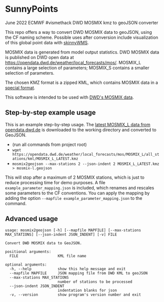 # SunnyPoints
June 2022 ECMWF #vismethack DWD MOSMIX kmz to geoJSON converter

This repo offers a way to convert DWD MOSMIX data to geoJSON, using the CF naming scheme. Possible uses after conversion include visualization of this global point data with [skinnyWMS](https://github.com/ecmwf/skinnywms).

MOSMIX data is generated from model output statistics. DWD MOSMIX data is published on DWD open data at https://opendata.dwd.de/weather/local_forecasts/mos/. MOSMIX_L contains a large selection of parameters; MOSMIX_S contains a smaller selection of parameters.

The chosen KMZ format is a zipped KML, which contains MOSMIX data in a [special format](https://www.dwd.de/DE/leistungen/opendata/hilfe.html?nn=16102#doc625266bodyText5).


This software is intended to be used with [DWD's MOSMIX data](https://dwd-geoportal.de/products/G_FJM/).

## Step-by-step example usage
This is an example step-by-step usage. The [latest MOSMIX_L data from opendata.dwd.de](https://opendata.dwd.de/weather/local_forecasts/mos/MOSMIX_L/all_stations/kml/MOSMIX_L_LATEST.kmz)
is downloaded to the working directory and converted to GeoJSON.

* (run all commands from project root)
* `wget https://opendata.dwd.de/weather/local_forecasts/mos/MOSMIX_L/all_stations/kml/MOSMIX_L_LATEST.kmz`
* `mosmix2geojson --max-stations 2 --json-indent 2 MOSMIX_L_LATEST.kmz > mosmix-l.geojson`

This will stop after a maximum of 2 MOSMIX stations, which is just to reduce processing time for demo purposes. A file
`example_parameter_mapping.json` is included, which renames and rescales some parameters to the CF conventions.
You can apply the mapping by adding the option `--mapfile example_parameter_mapping.json` to the command.

## Advanced usage
```
usage: mosmix2geojson [-h] [--mapfile MAPFILE] [--max-stations MAX_STATIONS] [--json-indent JSON_INDENT] [-v] FILE

Convert DWD MOSMIX data to GeoJSON.

positional arguments:
  FILE                  KML file name

optional arguments:
  -h, --help            show this help message and exit
  --mapfile MAPFILE     JSON mapping file from DWD KML to geoJSON
  --max-stations MAX_STATIONS
                        number of stations to be processed
  --json-indent JSON_INDENT
                        indentation blanks for json
  -v, --version         show program's version number and exit
```
